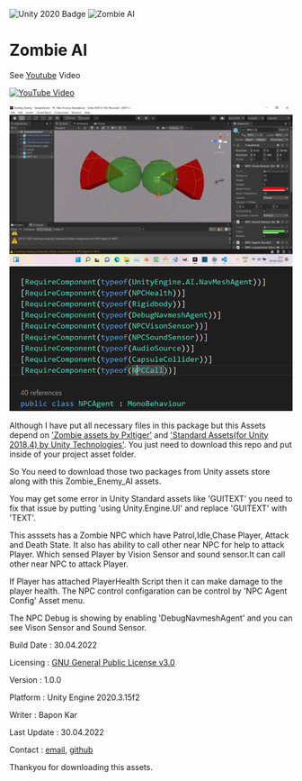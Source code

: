 ![Unity 2020 Badge](https://img.shields.io/badge/Unity-2020-blue)
![Zombie AI](https://img.shields.io/badge/zombie-ai-red)

# Zombie AI
See [Youtube](https://www.youtube.com/watch?v=486w7NuyBWo) Video

[![YouTube Video](https://i9.ytimg.com/vi/486w7NuyBWo/mq2.jpg?sqp=CIiTtpMG&rs=AOn4CLDYcXD9-WMHC7omsL8OkyqNQWLa1g)](https://www.youtube.com/watch?v=486w7NuyBWo)

![Screenshot](/Screenshoots/NPC_With_Debug_sensor.png)
![Screenshot](/Screenshoots/NPCAgents_depending_scripts.png)

Although I have put all necessary files in this package but
this Assets depend on ['Zombie assets by Pxltiger'](https://assetstore.unity.com/packages/3d/characters/humanoids/zombie-30232) and
 ['Standard Assets(for Unity 2018.4) by Unity Technologies'](https://assetstore.unity.com/packages/3d/characters/humanoids/zombie-30232).
You just need to download this repo and put inside of your project asset folder.


So You need to download those two packages from Unity assets store along with this Zombie_Enemy_AI assets.

You may get some error in Unity Standard assets like 'GUITEXT'
you need to fix that issue by putting 'using Unity.Engine.UI' and replace 'GUITEXT' with 'TEXT'.

This asssets has a Zombie NPC which have Patrol,Idle,Chase Player, Attack and Death State.
It also has ability to call other near NPC for help to attack Player.
Which sensed Player by Vision Sensor and sound sensor.It can call other near NPC to attack Player.

If Player has attached PlayerHealth Script  then it can make damage to the player health.
The NPC control configaration can be control by 'NPC Agent Config' Asset menu.

The NPC Debug is showing by enabling 'DebugNavmeshAgent' and you can see Vison Sensor and Sound Sensor.


Build Date : 30.04.2022

Licensing : [GNU General Public License v3.0](/LICENSE.txt)

Version : 1.0.0

Platform : Unity Engine 2020.3.15f2

Writer : Bapon Kar

Last Update : 30.04.2022

Contact : [email](trynewz60@gmail.com), [github](https://github.com/baponkar)


Thankyou for downloading this assets.

	
